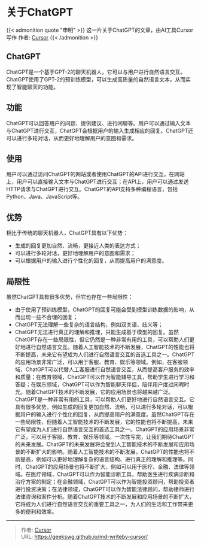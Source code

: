 # 关于ChatGPT

{{< admonition quote "申明" >}}
这一片关于ChatGPT的文章，由AI工具Cursor写作
作者: [Cursor](https://www.cursor.so/)
{{< /admonition >}}
<!--more-->

## ChatGPT

ChatGPT是一个基于GPT-2的聊天机器人，它可以与用户进行自然语言交互。ChatGPT使用了GPT-2的预训练模型，可以生成高质量的自然语言文本，从而实现了智能聊天的功能。

## 功能

ChatGPT可以回答用户的问题、提供建议、进行闲聊等。用户可以通过输入文本与ChatGPT进行交互，ChatGPT会根据用户的输入生成相应的回复。ChatGPT还可以进行多轮对话，从而更好地理解用户的意图和需求。

## 使用

用户可以通过访问ChatGPT的网站或者使用ChatGPT的API进行交互。在网站上，用户可以直接输入文本与ChatGPT进行交互；在API上，用户可以通过发送HTTP请求与ChatGPT进行交互。ChatGPT的API支持多种编程语言，包括Python、Java、JavaScript等。

## 优势

相比于传统的聊天机器人，ChatGPT具有以下优势：

- 生成的回复更加自然、流畅，更接近人类的表达方式；
- 可以进行多轮对话，更好地理解用户的意图和需求；
- 可以根据用户的输入进行个性化的回复，从而提高用户的满意度。

## 局限性

虽然ChatGPT具有很多优势，但它也存在一些局限性：

- 由于使用了预训练模型，ChatGPT的回复可能会受到模型训练数据的影响，从而出现一些不合理的回复；
- ChatGPT无法理解一些复杂的语言结构，例如双关语、歧义等；
- ChatGPT无法进行真正的理解和推理，只能生成基于模型的回复。虽然ChatGPT存在一些局限性，但它仍然是一种非常有用的工具，可以帮助人们更好地进行自然语言交互。随着人工智能技术的不断发展，ChatGPT的性能也将不断提高，未来它有望成为人们进行自然语言交互的首选工具之一。ChatGPT的应用场景非常广泛，可以用于客服、教育、娱乐等领域。例如，在客服领域，ChatGPT可以代替人工客服进行自然语言交互，从而提高客户服务的效率和质量；在教育领域，ChatGPT可以作为智能辅导工具，帮助学生进行学习和答疑；在娱乐领域，ChatGPT可以作为智能聊天伴侣，陪伴用户度过闲暇时光。随着ChatGPT技术的不断发展，它的应用场景也将越来越广泛。ChatGPT是一种非常有用的工具，可以帮助人们更好地进行自然语言交互。它具有很多优势，例如生成的回复更加自然、流畅，可以进行多轮对话，可以根据用户的输入进行个性化的回复，从而提高用户的满意度。虽然ChatGPT存在一些局限性，但随着人工智能技术的不断发展，它的性能也将不断提高，未来它有望成为人们进行自然语言交互的首选工具之一。ChatGPT的应用场景非常广泛，可以用于客服、教育、娱乐等领域。一次性写完，让我们期待ChatGPT的未来发展。ChatGPT的未来发展将会受到人工智能技术的不断发展和应用场景的不断扩大的影响。随着人工智能技术的不断发展，ChatGPT的性能也将不断提高，例如可以更好地理解复杂的语言结构、进行真正的理解和推理等。同时，ChatGPT的应用场景也将不断扩大，例如可以用于医疗、金融、法律等领域。在医疗领域，ChatGPT可以作为智能诊断工具，帮助医生进行疾病诊断和治疗方案的制定；在金融领域，ChatGPT可以作为智能投资顾问，帮助投资者进行投资决策；在法律领域，ChatGPT可以作为智能法律顾问，帮助律师进行法律咨询和案件分析。随着ChatGPT技术的不断发展和应用场景的不断扩大，它将成为人们进行自然语言交互的重要工具之一，为人们的生活和工作带来更多的便利和效率。


---

> 作者: [Cursor](https://www.cursor.so/)  
> URL: https://geekswg.github.io/md-writeby-cursor/  

